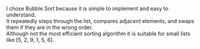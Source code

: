 I chose Bubble Sort because it is simple to implement and easy to understand.  
It repeatedly steps through the list, compares adjacent elements, and swaps them if they are in the wrong order.  
Although not the most efficient sorting algorithm  it is suitable for small lists like [5, 2, 9, 1, 5, 6].
